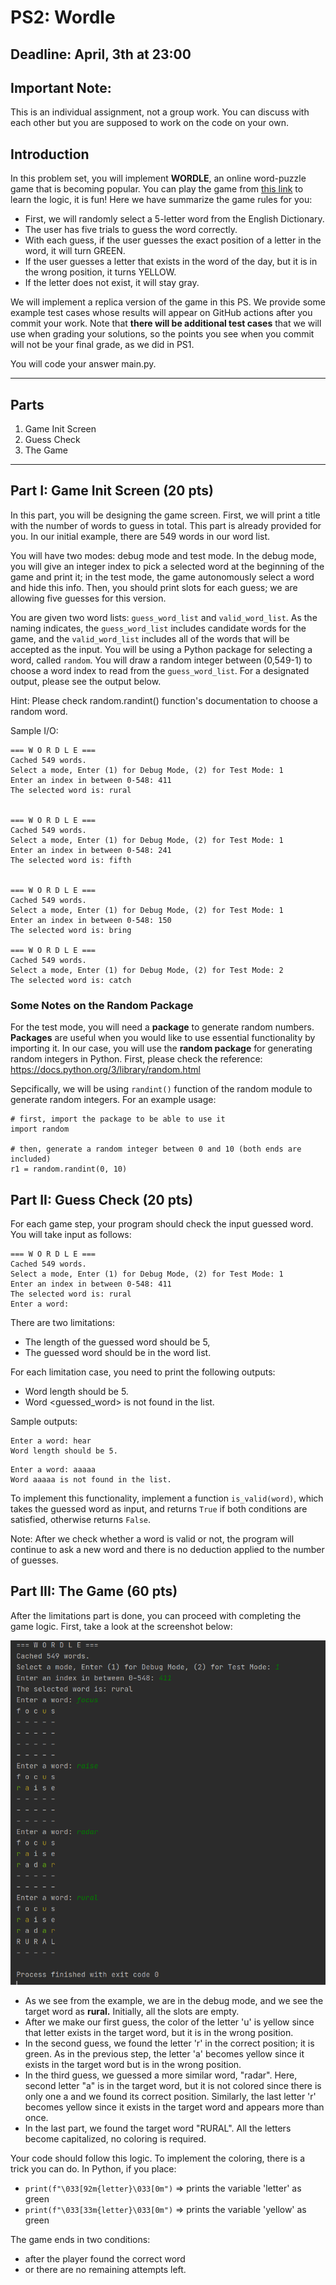 # PS2: Wordle
## Deadline: April, 3th at 23:00
## Important Note: 
This is an individual assignment, not a group work. You can discuss with each other but you are supposed to work on the code on your own.
## Introduction

In this problem set, you will implement **WORDLE**, an online word-puzzle game that is becoming popular. You can play the game from  [this link](https://www.nytimes.com/games/wordle/index.html) to learn the logic, it is fun! Here we have summarize the game rules for you:


* First, we will randomly select a 5-letter word from the English Dictionary.
* The user has five trials to guess the word correctly. 
* With each guess, if the user guesses the exact position of a letter in the word, it will turn GREEN.
* If the user guesses a letter that exists in the word of the day, but it is in the wrong position, it turns YELLOW. 
* If the letter does not exist, it will stay gray.

We will implement a replica version of the game in this PS. We provide some example test cases whose results will appear on GitHub actions after you commit your work. Note that **there will be additional test cases** that we will use when grading your solutions, so the points you see when you commit will not be your final grade, as we did in PS1.

You will code your answer main.py. 

---
## Parts
1. Game Init Screen
2. Guess Check
3. The Game
---

## Part I: Game Init Screen (20 pts)

In this part, you will be designing the game screen. First, we will print a title with the number of words to guess in total. This part is already provided for you. In our initial example, there are 549 words in our word list.

You will have two modes: debug mode and test mode. In the debug mode, you will give an integer index to pick a selected word at the beginning of the game and print it; in the test mode, the game autonomously select a word and hide this info. Then, you should print slots for each guess; we are allowing five guesses for this version.

You are given two word lists: `guess_word_list` and `valid_word_list`. As the naming indicates, the `guess_word_list` includes candidate words for the game, and the `valid_word_list` includes all of the words that will be accepted as the input. You will be using a Python package for selecting a word, called `random`. You will draw a random integer between (0,549-1) to choose a word index to read from the `guess_word_list`. For a designated output, please see the output below.

Hint: Please check random.randint() function's documentation to choose a random word.

Sample I/O:
```
=== W O R D L E ===
Cached 549 words.
Select a mode, Enter (1) for Debug Mode, (2) for Test Mode: 1
Enter an index in between 0-548: 411
The selected word is: rural


=== W O R D L E ===
Cached 549 words.
Select a mode, Enter (1) for Debug Mode, (2) for Test Mode: 1
Enter an index in between 0-548: 241
The selected word is: fifth


=== W O R D L E ===
Cached 549 words.
Select a mode, Enter (1) for Debug Mode, (2) for Test Mode: 1
Enter an index in between 0-548: 150
The selected word is: bring

=== W O R D L E ===
Cached 549 words.
Select a mode, Enter (1) for Debug Mode, (2) for Test Mode: 2
The selected word is: catch

```

### Some Notes on the Random Package

For the test mode, you will need a **package** to generate random numbers. **Packages** are useful when you would like to use essential functionality by importing it. In our case, you will use the **random package** for generating random integers in Python. First, please check the reference: https://docs.python.org/3/library/random.html

Sepcifically, we will be using `randint()` function of the random module to generate random integers. 
For an example usage:

```
# first, import the package to be able to use it
import random 

# then, generate a random integer between 0 and 10 (both ends are included)
r1 = random.randint(0, 10)
```

## Part II: Guess Check (20 pts)

For each game step, your program should check the input guessed word. You will take input as follows:

```
=== W O R D L E ===
Cached 549 words.
Select a mode, Enter (1) for Debug Mode, (2) for Test Mode: 1
Enter an index in between 0-548: 411
The selected word is: rural
Enter a word:
```

There are two limitations:
* The length of the guessed word should be 5,
* The guessed word should be in the word list.

For each limitation case, you need to print the following outputs:
* Word length should be 5.
* Word <guessed_word> is not found in the list.

Sample outputs:
```
Enter a word: hear
Word length should be 5.
```

```
Enter a word: aaaaa
Word aaaaa is not found in the list.
```

To implement this functionality, implement a function `is_valid(word)`, which takes the guessed word as input, and returns `True` if both conditions are satisfied, otherwise returns `False`.

Note: After we check whether a word is valid or not, the program will continue to ask a new word and there is no deduction applied to the number of guesses.

## Part III: The Game (60 pts)

After the limitations part is done, you can proceed with completing the game logic. First, take a look at the screenshot below:

![Example](wordle.png)

* As we see from the example, we are in the debug mode, and we see the target word as **rural.** Initially, all the slots are empty.
* After we make our first guess, the color of the letter 'u' is yellow since that letter exists in the target word, but it is in the wrong position. 
* In the second guess, we found the letter 'r' in the correct position; it is green. As in the previous step, the letter 'a' becomes yellow since it exists in the target word but is in the wrong position.
* In the third guess, we guessed a more similar word, "radar". Here, second letter "a" is in the target word, but it is not colored since there is only one a and we found its correct position. Similarly, the last letter 'r' becomes yellow since it exists in the target word and appears more than once.
* In the last part, we found the target word "RURAL". All the letters become capitalized, no coloring is required.

Your code should follow this logic. To implement the coloring, there is a trick you can do. In Python, if you place:

* `print(f"\033[92m{letter}\033[0m")` => prints the variable 'letter' as green
* `print(f"\033[33m{letter}\033[0m")` => prints the variable 'yellow' as green

The game ends in two conditions:

* after the player found the correct word
* or there are no remaining attempts left.